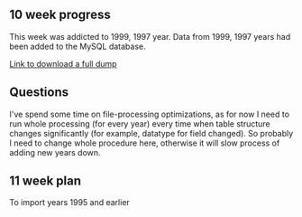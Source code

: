 ## 10 week progress

This week was addicted to 1999, 1997 year. Data from 1999, 1997 years had been added
to the MySQL database.

[Link to download a full dump](https://www.dropbox.com/s/2923219lwvllkep/dump.sql.zip?dl=0)

## Questions

I've spend some time on file-processing optimizations, as for now I need to run whole processing
(for every year) every time when table structure changes significantly (for example, datatype for field changed). So probably I need to change whole procedure here, otherwise it will slow process
of adding new years down.

## 11 week plan

To import years 1995 and earlier
